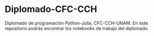 # Diplomado-CFC-CCH
Diplomado de programación Python-Julia, CFC-CCH-UNAM.
En este repositorio podrás encontrar los notebooks de trabajo del diplomado.
